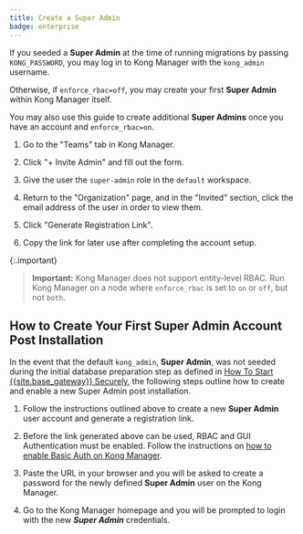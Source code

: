 ```yaml
---
title: Create a Super Admin
badge: enterprise
---
```


If you seeded a **Super Admin** at the time of running
migrations by passing `KONG_PASSWORD`, you may log in to Kong Manager
with the `kong_admin` username.

Otherwise, if `enforce_rbac=off`, you may create your first
**Super Admin** within Kong Manager itself.

You may also use this guide to create additional **Super Admins** once
you have an account and `enforce_rbac=on`.

1. Go to the "Teams" tab in Kong Manager.

2. Click "+ Invite Admin" and fill out the form.

3. Give the user the `super-admin` role in the `default` workspace.

4. Return to the "Organization" page, and in the "Invited" section,
click the email address of the user in order to view them.

5. Click "Generate Registration Link".

6. Copy the link for later use after completing the account setup.

{:.important}
> **Important:** Kong Manager does not support entity-level RBAC. Run Kong
Manager on a node where `enforce_rbac` is set to `on` or `off`, but not `both`.


## How to Create Your First Super Admin Account Post Installation

In the event that the default `kong_admin`, **Super Admin**, was not seeded
during the initial database preparation step as defined in
[How To Start {{site.base_gateway}} Securely](/gateway/{{page.kong_version}}/plan-and-deploy/security/start-kong-securely/),
the following steps outline how to create and enable a new Super Admin post
installation.

1. Follow the instructions outlined above to create a new **Super Admin** user
account and generate a registration link.

2. Before the link generated above can be used, RBAC and GUI Authentication must
be enabled. Follow the instructions on
[how to enable Basic Auth on Kong Manager](/gateway/{{page.kong_version}}/configure/auth/kong-manager/basic).

3. Paste the URL in your browser and you will be asked to create a password for
the newly defined **Super Admin** user on the Kong Manager.

4. Go to the Kong Manager homepage and you will be prompted to login with the
new ***Super Admin*** credentials.
